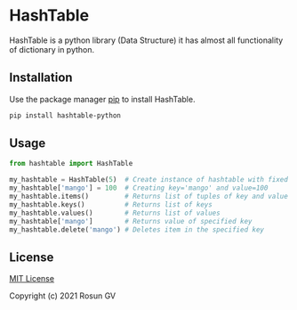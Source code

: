 # HashTable

HashTable is a python library (Data Structure) it has almost all functionality of dictionary in python.

## Installation

Use the package manager [pip](https://pip.pypa.io/en/stable/) to install HashTable.

```bash
pip install hashtable-python
```

## Usage

```python
from hashtable import HashTable

my_hashtable = HashTable(5)  # Create instance of hashtable with fixed sized 5
my_hashtable['mango'] = 100  # Creating key='mango' and value=100
my_hashtable.items()         # Returns list of tuples of key and value [(kay, value),...)
my_hashtable.keys()          # Returns list of keys
my_hashtable.values()        # Returns list of values
my_hashtable['mango']        # Returns value of specified key
my_hashtable.delete('mango') # Deletes item in the specified key
```


## License
[MIT License](https://choosealicense.com/licenses/mit/)

Copyright (c) 2021 Rosun GV